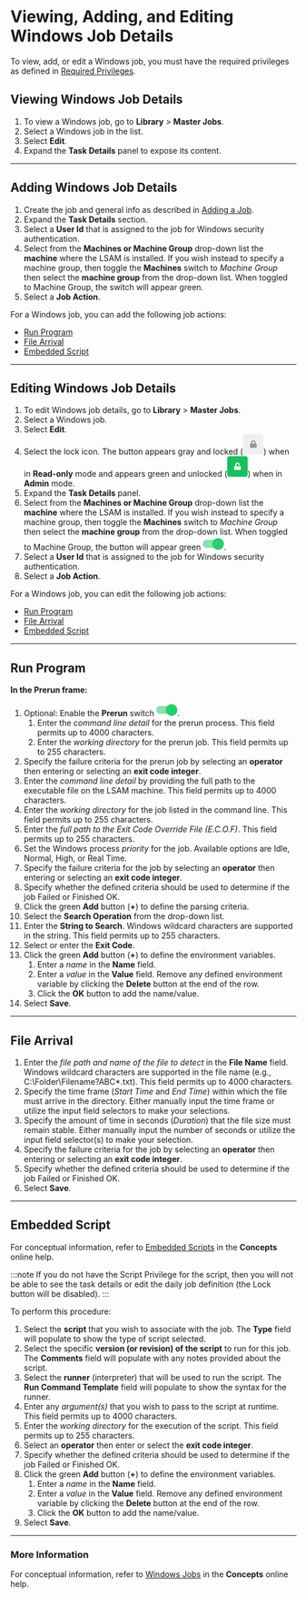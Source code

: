 # Viewing, Adding, and Editing Windows Job Details

To view, add, or edit a Windows job, you must have the required privileges as defined in [Required Privileges](../Accessing-Master-Jobs.md#required-privileges).

## Viewing Windows Job Details

1. To view a Windows job, go to **Library** > **Master Jobs**.
1. Select a Windows job in the list.
1. Select **Edit**.
1. Expand the **Task Details** panel to expose its content.

---

## Adding Windows Job Details

1. Create the job and general info as described in [Adding a Job](../../Adding-Master-Jobs.md).
1. Expand the **Task Details** section.
1. Select a **User Id** that is assigned to the job for Windows
   security authentication.
1. Select from the **Machines or Machine Group** drop-down list the
   **machine** where the LSAM is installed. If you wish instead to specify a machine group, then toggle the **Machines**
   switch to _Machine Group_ then select the **machine group** from the
   drop-down list. When toggled to Machine Group, the switch will
   appear green.
1. Select a **Job Action**.

For a Windows job, you can add the following job actions:

- [Run Program](#Run-Program)
- [File Arrival](#File-Arrival)
- [Embedded Script](#Embedded-Script)

---

## Editing Windows Job Details

1. To edit Windows job details, go to **Library** > **Master Jobs**.
1. Select a Windows job.
1. Select **Edit**.
1. Select the lock icon. The button appears gray and locked (![Master Job Definition Read-only Button](../../../../../../../Resources/Images/SM/Daily-Job-Definition-Read-only-Button.png 'Master Job Definition Read-only Button'))
   when in **Read-only** mode and appears green and unlocked (![Job Definition Admin Button](../../../../../../../Resources/Images/SM/Daily-Job-Definition-Admin-Button.png 'Job Definition Admin Button'))
   when in **Admin** mode.
1. Expand the **Task Details** panel.
1. Select from the **Machines or Machine Group** drop-down list the
   **machine** where the LSAM is installed. If you wish instead to specify a machine group, then toggle the **Machines**
   switch to _Machine Group_ then select the **machine group** from the
   drop-down list. When toggled to Machine Group, the button will
   appear green ![Green Enabled     Switch](../../../../../../../Resources/Images/SM/Enabled-Switch.png 'Green Enabled Switch').
1. Select a **User Id** that is assigned to the job for Windows security authentication.
1. Select a **Job Action**.

For a Windows job, you can edit the following job actions:

- [Run Program](#Run-Program)
- [File Arrival](#File-Arrival)
- [Embedded Script](#Embedded-Script)

---

## Run Program

**In the Prerun frame:**

1. Optional: Enable the **Prerun** switch ![Green Enabled Switch](../../../../../../../Resources/Images/SM/Enabled-Switch.png 'Green Enabled Switch').
   1. Enter the _command line detail_ for the prerun process. This field
      permits up to 4000 characters.
   1. Enter the _working directory_ for the prerun job. This field permits
      up to 255 characters.
1. Specify the failure criteria for the prerun job by selecting an
   **operator** then entering or selecting an **exit code integer**.
1. Enter the _command line detail_ by providing the full path to the
   executable file on the LSAM machine. This field permits up to 4000 characters.
1. Enter the _working directory_ for the job listed in the command
   line. This field permits up to 255 characters.
1. Enter the _full path to the Exit Code Override File (E.C.O.F)_. This
   field permits up to 255 characters.
1. Set the Windows process _priority_ for the job. Available options
   are Idle, Normal, High, or Real Time.
1. Specify the failure criteria for the job by selecting an **operator**
   then entering or selecting an **exit code integer**.
1. Specify whether the defined criteria should be used to determine if
   the job Failed or Finished OK.
1. Click the green **Add** button (**+**) to define the parsing
   criteria.
1. Select the **Search Operation** from the drop-down list.
1. Enter the **String to Search**. Windows wildcard characters are
   supported in the string. This field permits up to 255 characters.
1. Select or enter the **Exit Code**.
1. Click the green **Add** button (**+**) to define the environment
   variables.
   1. Enter a _name_ in the **Name** field.
   1. Enter a _value_ in the **Value** field. Remove any defined
      environment variable by clicking the **Delete** button at the end of
      the row.
   1. Click the **OK** button to add the name/value.
1. Select **Save**.

---

## File Arrival

1. Enter the _file path and name of the file to detect_ in the **File
   Name** field. Windows wildcard characters are supported in the file
   name (e.g., C:\\Folder\\Filename?ABC\*.txt). This field permits up
   to 4000 characters.
1. Specify the time frame (_Start Time_ and _End Time_) within which
   the file must arrive in the directory. Either manually input the
   time frame or utilize the input field selectors to make your
   selections.
1. Specify the amount of time in seconds (_Duration_) that the file
   size must remain stable. Either manually input the number of seconds
   or utilize the input field selector(s) to make your selection.
1. Specify the failure criteria for the job by selecting an **operator**
   then entering or selecting an **exit code integer**.
1. Specify whether the defined criteria should be used to determine if
   the job Failed or Finished OK.
1. Select **Save**.

---

## Embedded Script

For conceptual information, refer to [Embedded Scripts](../../../../../../../automation-concepts/embedded-scripts.md) in the
**Concepts** online help.

:::note
If you do not have the Script Privilege for the script, then you will not be able to see the task details or edit the daily job definition (the Lock button will be disabled).
:::

To perform this procedure:

1. Select the **script** that you wish to associate with the job. The
   **Type** field will populate to show the type of script selected.
1. Select the specific **version (or revision) of the script** to run
   for this job. The **Comments** field will populate with any notes
   provided about the script.
1. Select the **runner** (interpreter) that will be used to run the
   script. The **Run Command Template** field will populate to show the
   syntax for the runner.
1. Enter any _argument(s)_ that you wish to pass to the script at
   runtime. This field permits up to 4000 characters.
1. Enter the _working directory_ for the execution of the script. This
   field permits up to 255 characters.
1. Select an **operator** then enter or select the **exit code
   integer**.
1. Specify whether the defined criteria should be used to determine if
   the job Failed or Finished OK.
1. Click the green **Add** button (**+**) to define the environment
   variables.
   1. Enter a _name_ in the **Name** field.
   1. Enter a _value_ in the **Value** field. Remove any defined
      environment variable by clicking the **Delete** button at the end of
      the row.
   1. Click the **OK** button to add the name/value.
1. Select **Save**.

---

### More Information

For conceptual information, refer to [Windows Jobs](../../../../../../../job-types/windows.md) in
the **Concepts** online help.
